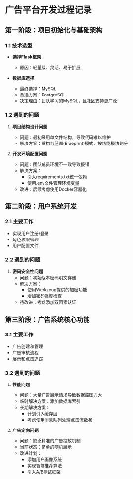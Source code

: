 # 广告平台开发过程记录

## 第一阶段：项目初始化与基础架构

### 1.1 技术选型

- **选择Flask框架**
  
  - 原因：轻量级、灵活、易于扩展

- **数据库选择**
  
  - 最终选择：MySQL
  - 备选方案：PostgreSQL
  - 决策理由：团队学习的MySQL，且社区支持更广泛

### 1.2 遇到的问题

1. **项目结构设计问题**
   
   - 问题：最初采用单文件结构，导致代码难以维护
   - 解决方案：重构为蓝图(Blueprint)模式，按功能模块划分

2. **开发环境配置问题**
   
   - 问题：团队成员环境不一致导致报错
   - 解决方案：
     - 引入requirements.txt统一依赖
     - 使用.env文件管理环境变量
   - 改进：后续考虑使用Docker容器化

## 第二阶段：用户系统开发

### 2.1 主要工作

- 实现用户注册/登录
- 角色权限管理
- 用户配置文件

### 2.2 遇到的问题

1. **密码安全性问题**
   - 问题：初始版本密码明文存储
   - 解决方案：
     - 使用Werkzeug提供的加密功能
     - 增加密码强度检查
   - 待改进：考虑添加双因素认证

## 第三阶段：广告系统核心功能

### 3.1 主要工作

- 广告创建和管理
- 广告审核流程
- 展示和点击追踪

### 3.2 遇到的问题

1. **性能问题**
   
   - 问题：大量广告展示请求导致数据库压力大
   - 临时解决方案：添加数据库索引
   - 长期解决方案：
     - 计划引入缓存层
     - 考虑使用消息队列处理点击流数据

2. **广告定向问题**
   
   - 问题：缺乏精准的广告投放机制
   - 当前状态：简单的随机展示
   - 改进计划：
     - 添加用户画像系统
     - 实现智能推荐算法
     - 引入A/B测试框架
